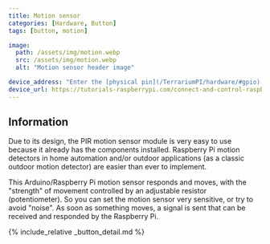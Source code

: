 ```yaml
---
title: Motion sensor
categories: [Hardware, Button]
tags: [button, motion]

image:
  path: /assets/img/motion.webp
  src: /assets/img/motion.webp
  alt: "Motion sensor header image"

device_address: "Enter the [physical pin](/TerrariumPI/hardware/#gpio) number on which the device is connected<br />Ex: `27`<br />Or when used with an [IO expander](/TerrariumPI/hardware/io-expander/) use format: pcf857[4/5]-[IO-expander-port],[I2C_address],[I2C_buss] where I2C_buss is optional<br />Ex:`pcf8575-9,0x4c,3`"
device_url: https://tutorials-raspberrypi.com/connect-and-control-raspberry-pi-motion-detector-pir/
---
```


## Information

Due to its design, the PIR motion sensor module is very easy to use because it already has the components installed. Raspberry Pi motion detectors in home automation and/or outdoor applications (as a classic outdoor motion detector) are easier than ever to implement.

This Arduino/Raspberry Pi motion sensor responds and moves, with the "strength" of movement controlled by an adjustable resistor (potentiometer). So you can set the motion sensor very sensitive, or try to avoid "noise". As soon as something moves, a signal is sent that can be received and responded by the Raspberry Pi.

{% include_relative _button_detail.md %}
